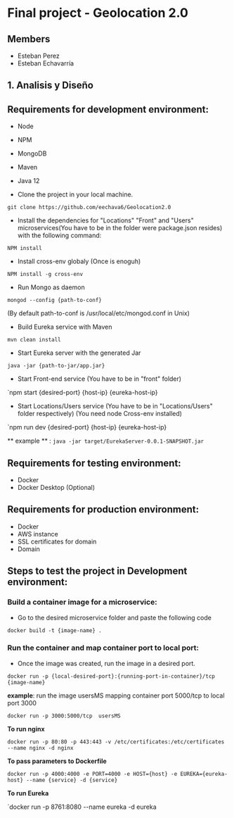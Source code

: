 # Final project - Geolocation 2.0

## Members

* Esteban Perez 
* Esteban Echavarría

## 1. Analisis y Diseño


## Requirements for development environment:

* Node 
* NPM
* MongoDB
* Maven
* Java 12

* Clone the project in your local machine.

`git clone https://github.com/eechava6/Geolocation2.0`

* Install the dependencies for "Locations" "Front" and "Users" microservices(You have to be in the folder were package.json resides) with the following command: 

`NPM install`

* Install cross-env globaly (Once is enoguh)

`NPM install -g cross-env`

* Run Mongo as daemon 

`mongod --config {path-to-conf} `

(By default path-to-conf is /usr/local/etc/mongod.conf in Unix) 

* Build Eureka service with Maven

`mvn clean install`

* Start Eureka server with the generated Jar

`java -jar {path-to-jar/app.jar}`

* Start Front-end service  (You have to be in "front" folder)

`npm start {desired-port} {host-ip} {eureka-host-ip}

* Start Locations/Users service  (You have to be in "Locations/Users" folder respectively) (You need node Cross-env installed)

`npm run dev {desired-port} {host-ip} {eureka-host-ip}

** example ** : `java -jar target/EurekaServer-0.0.1-SNAPSHOT.jar`

## Requirements for testing environment:

* Docker
* Docker Desktop (Optional)

## Requirements for production environment:

* Docker
* AWS instance
* SSL certificates for domain
* Domain

## Steps to test the project in Development environment:




### Build a container image for a microservice: 

* Go to the desired microservice folder and paste the following code

`docker build -t {image-name} .`

### Run the container and map container port to local port:

* Once the image was created, run the image in a desired port.

`docker run -p {local-desired-port}:{running-port-in-container}/tcp  {image-name}`

**example**: run the image usersMS mapping container port 5000/tcp to local port 3000

`docker run -p 3000:5000/tcp  usersMS`

**To run nginx** 

`docker run -p 80:80 -p 443:443 -v /etc/certificates:/etc/certificates --name nginx -d nginx`

**To pass parameters to Dockerfile**

`docker run -p 4000:4000 -e PORT=4000 -e HOST={host} -e EUREKA={eureka-host} --name {service} -d {service}`

**To run Eureka**

`docker run -p 8761:8080 --name eureka -d eureka
